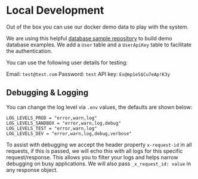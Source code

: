 # Local Development

Out of the box you can use our docker demo data to play with the system. 

We are using this helpful [database sample repository](https://github.com/harryho/db-samples) to build demo database examples. We add a `User` table and a `UserApiKey` table to facilitate the authentication. 

You can use the following user details for testing:

Email: `test@test.com`
Password: `test`
API key: `Ex@mp1eS$Cu7eAp!K3y`

## Debugging & Logging

You can change the log level via `.env` values, the defaults are shown below:

```
LOG_LEVELS_PROD = "error,warn,log"
LOG_LEVELS_SANDBOX = "error,warn,log,debug"
LOG_LEVELS_TEST = "error,warn,log"
LOG_LEVELS_DEV = "error,warn,log,debug,verbose"
```

To assist with debugging we accept the header property `x-request-id` in all requests, if this is passed, we will echo this with all logs for this specific request/response. This allows you to filter your logs and helps narrow debugging on busy applications. We will also pass `_x_request_id: value` in any response object.
